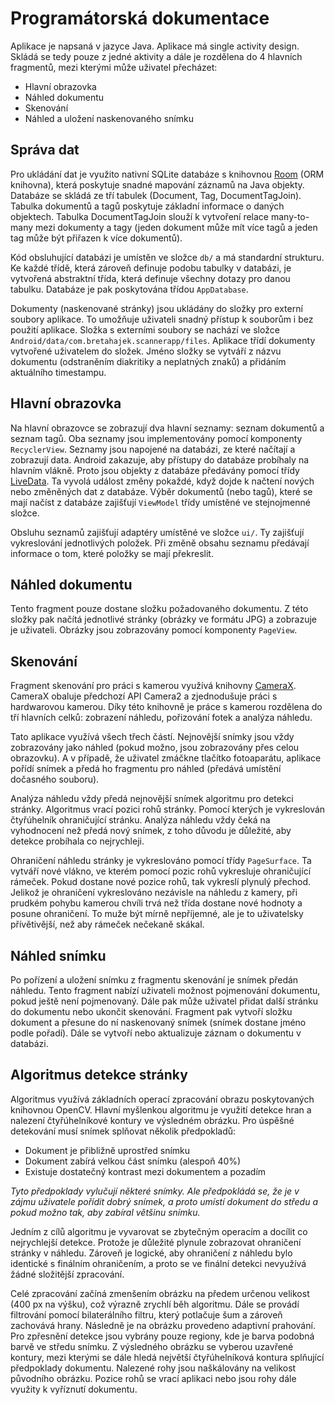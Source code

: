 # Programátorská dokumentace
Aplikace je napsaná v jazyce Java. Aplikace má single activity design. Skládá se tedy pouze z jedné aktivity a dále je rozdělena do 4 hlavních fragmentů, mezi kterými může uživatel přecházet:

- Hlavní obrazovka
- Náhled dokumentu
- Skenování
- Náhled a uložení naskenovaného snímku


## Správa dat
Pro ukládání dat je využito nativní SQLite databáze s knihovnou [Room](https://developer.android.com/topic/libraries/architecture/room) (ORM knihovna), která poskytuje snadné mapování záznamů na Java objekty. Databáze se skládá ze tří tabulek (Document, Tag, DocumentTagJoin). Tabulka dokumentů a tagů poskytuje základní informace o daných objektech. Tabulka DocumentTagJoin slouží k vytvoření relace many-to-many mezi dokumenty a tagy (jeden dokument může mít více tagů a jeden tag může být přiřazen k více dokumentů).

Kód obsluhující databázi je umístěn ve složce `db/` a má standardní strukturu. Ke každé třídě, která zároveň definuje podobu tabulky v databázi, je vytvořená abstraktní třída, která definuje všechny dotazy pro danou tabulku. Databáze je pak poskytována třídou `AppDatabase`.

Dokumenty (naskenované stránky) jsou ukládány do složky pro externí soubory aplikace. To umožňuje uživateli snadný přístup k souborům i bez použití aplikace. Složka s externími soubory se nachází ve složce `Android/data/com.bretahajek.scannerapp/files`. Aplikace třídí dokumenty vytvořené uživatelem do složek. Jméno složky se vytváří z názvu dokumentu (odstraněním diakritiky a neplatných znaků) a přidáním aktuálního timestampu.

## Hlavní obrazovka
Na hlavní obrazovce se zobrazují dva hlavní seznamy: seznam dokumentů a seznam tagů. Oba seznamy jsou implementovány pomocí komponenty `RecyclerView`. Seznamy jsou napojené na databázi, ze které načítají a zobrazují data. Android zakazuje, aby přístupy do databáze probíhaly na hlavním vlákně. Proto jsou objekty z databáze předávány pomocí třídy [LiveData](https://developer.android.com/topic/libraries/architecture/livedata). Ta vyvolá událost změny pokaždé, když dojde k načtení nových nebo změněných dat z databáze. Výběr dokumentů (nebo tagů), které se mají načíst z databáze zajišťují `ViewModel` třídy umístěné ve stejnojmenné složce.

Obsluhu seznamů zajišťují adaptéry umístěné ve složce `ui/`. Ty zajišťují vykreslování jednotlivých položek. Při změně obsahu seznamu předávají informace o tom, které položky se mají překreslit. 

## Náhled dokumentu
Tento fragment pouze dostane složku požadovaného dokumentu. Z této složky pak načítá jednotlivé stránky (obrázky ve formátu JPG) a zobrazuje je uživateli. Obrázky jsou zobrazovány pomocí komponenty `PageView`.

## Skenování
Fragment skenování pro práci s kamerou využívá knihovny [CameraX](https://developer.android.com/training/camerax). CameraX obaluje předchozí API Camera2 a zjednodušuje práci s hardwarovou kamerou. Díky této knihovně je práce s kamerou rozdělena do tří hlavních celků: zobrazení náhledu, pořizování fotek a analýza náhledu.

Tato aplikace využívá všech třech částí. Nejnovější snímky jsou vždy zobrazovány jako náhled (pokud možno, jsou zobrazovány přes celou obrazovku). A v případě, že uživatel zmáčkne tlačítko fotoaparátu, aplikace pořídí snímek a předá ho fragmentu pro náhled (předává umístění dočasného souboru).

Analýza náhledu vždy předá nejnovější snímek algoritmu pro detekci stránky. Algoritmus vrací pozici rohů stránky. Pomocí kterých je vykreslován čtyřúhelník ohraničující stránku. Analýza náhledu vždy čeká na vyhodnocení než předá nový snímek, z toho důvodu je důležité, aby detekce probíhala co nejrychleji.

Ohraničení náhledu stránky je vykreslováno pomocí třídy `PageSurface`. Ta vytváří nové vlákno, ve kterém pomocí pozic rohů vykresluje ohraničující rámeček. Pokud dostane nové pozice rohů, tak vykreslí plynulý přechod. Jelikož je ohraničení vykreslováno nezávisle na náhledu z kamery, při prudkém pohybu kamerou chvíli trvá než třída dostane nové hodnoty a posune ohraničení. To muže být mírně nepříjemné, ale je to uživatelsky přívětivější, než aby rámeček nečekaně skákal.

## Náhled snímku
Po pořízení a uložení snímku z fragmentu skenování je snímek předán náhledu. Tento fragment nabízí uživateli možnost pojmenování dokumentu, pokud ještě není pojmenovaný. Dále pak může uživatel přidat další stránku do dokumentu nebo ukončit skenování. Fragment pak vytvoří složku dokument a přesune do ní naskenovaný snímek (snímek dostane jméno podle pořadí). Dále se vytvoří nebo aktualizuje záznam o dokumentu v databázi.

## Algoritmus detekce stránky
Algoritmus využívá základních operací zpracování obrazu poskytovaných knihovnou OpenCV. Hlavní myšlenkou algoritmu je využití detekce hran a nalezení čtyřúhelníkové kontury ve výsledném obrázku. Pro úspěšné detekování musí snímek splňovat několik předpokladů:

- Dokument je přibližně uprostřed snímku
- Dokument zabírá velkou část snímku (alespoň 40%)
- Existuje dostatečný kontrast mezi dokumentem a pozadím

*Tyto předpoklady vylučují některé snímky. Ale předpokládá se, že je v zájmu uživatele pořídit dobrý snímek, a proto umístí dokument do středu a pokud možno tak, aby zabíral většinu snímku.*

Jedním z cílů algoritmu je vyvarovat se zbytečným operacím a docílit co nejrychlejší detekce. Protože je důležité plynule zobrazovat ohraničení stránky v náhledu. Zároveň je logické, aby ohraničení z náhledu bylo identické s finálním ohraničením, a proto se ve finální detekci nevyužívá žádné složitější zpracování.

Celé zpracování začíná zmenšením obrázku na předem určenou velikost (400 px na výšku), což výrazně zrychlí běh algoritmu. Dále se provádí filtrování pomocí bilaterálního filtru, který potlačuje šum a zároveň zachovává hrany. Následně je na obrázku provedeno adaptivní prahování. Pro zpřesnění detekce jsou vybrány pouze regiony, kde je barva podobná barvě ve středu snímku. Z výsledného obrázku se vyberou uzavřené kontury, mezi kterými se dále hledá největší čtyřúhelníková kontura splňující předpoklady dokumentu. Nalezené rohy jsou naškálovány na velikost původního obrázku. Pozice rohů se vrací aplikaci nebo jsou rohy dále využity k vyříznutí dokumentu.


